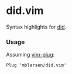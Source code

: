 # did.vim

Syntax highlights for [did](https://github.com/mblarsen/did).

### Usage

Assuming [vim-plug](https://github.com/junegunn/vim-plug):

```
Plug 'mblarsen/did.vim'
```



